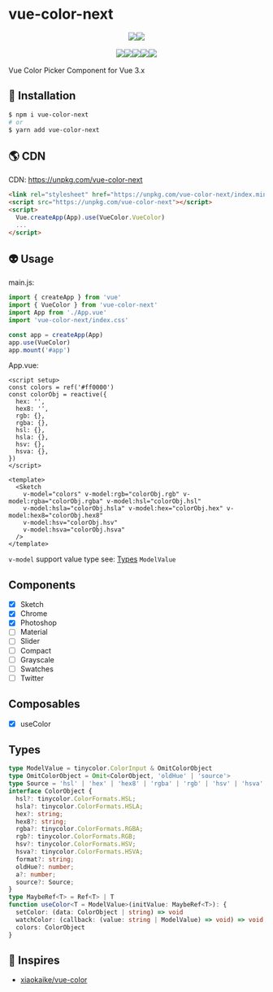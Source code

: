 # vue-color-next

<div style="display:flex;width:100%;justify-content:center;">
<img src="https://img.shields.io/npm/v/vue-color-next?color=a1b858&label=version"/>
<img src="https://img.shields.io/npm/dw/vue-color-next" />
</div>
<br />
<div style="display:flex;width:100%;justify-content:center;">
<img src="https://img.shields.io/bundlephobia/min/vue-color-next" />
<img src="https://img.shields.io/github/repo-size/murongg/vue-color-next" />
<img src="https://img.shields.io/npm/l/vue-color-next" />
<img src="https://img.shields.io/github/issues/murongg/vue-color-next" />
<img src="https://img.shields.io/github/issues-pr/murongg/vue-color-next" />
</div>

<br />
Vue Color Picker Component for Vue 3.x
<br />

## 📎 Installation
```sh
$ npm i vue-color-next
# or
$ yarn add vue-color-next
```

## 🌎 CDN

CDN:  https://unpkg.com/vue-color-next
```html
<link rel="stylesheet" href="https://unpkg.com/vue-color-next/index.min.css">
<script src="https://unpkg.com/vue-color-next"></script>
<script>
  Vue.createApp(App).use(VueColor.VueColor)
  ...
</script>
```

## 👽 Usage

main.js:

```js
import { createApp } from 'vue'
import { VueColor } from 'vue-color-next'
import App from './App.vue'
import 'vue-color-next/index.css'

const app = createApp(App)
app.use(VueColor)
app.mount('#app')
```
App.vue:
```vue
<script setup>
const colors = ref('#ff0000')
const colorObj = reactive({
  hex: '',
  hex8: '',
  rgb: {},
  rgba: {},
  hsl: {},
  hsla: {},
  hsv: {},
  hsva: {},
})
</script>

<template>
  <Sketch
    v-model="colors" v-model:rgb="colorObj.rgb" v-model:rgba="colorObj.rgba" v-model:hsl="colorObj.hsl"
    v-model:hsla="colorObj.hsla" v-model:hex="colorObj.hex" v-model:hex8="colorObj.hex8"
    v-model:hsv="colorObj.hsv"
    v-model:hsva="colorObj.hsva"
  />
</template>
```

`v-model` support value type see: [Types](#Types) `ModelValue`

## Components
- [x] Sketch
- [x] Chrome
- [x] Photoshop
- [ ] Material
- [ ] Slider
- [ ] Compact
- [ ] Grayscale
- [ ] Swatches
- [ ] Twitter

## Composables
- [x] useColor

## Types
```ts
type ModelValue = tinycolor.ColorInput & OmitColorObject
type OmitColorObject = Omit<ColorObject, 'oldHue' | 'source'>
type Source = 'hsl' | 'hex' | 'hex8' | 'rgba' | 'rgb' | 'hsv' | 'hsva'
interface ColorObject {
  hsl?: tinycolor.ColorFormats.HSL;
  hsla?: tinycolor.ColorFormats.HSLA;
  hex?: string;
  hex8?: string;
  rgba?: tinycolor.ColorFormats.RGBA;
  rgb?: tinycolor.ColorFormats.RGB;
  hsv?: tinycolor.ColorFormats.HSV;
  hsva?: tinycolor.ColorFormats.HSVA;
  format?: string;
  oldHue?: number;
  a?: number;
  source?: Source;
}
type MaybeRef<T> = Ref<T> | T
function useColor<T = ModelValue>(initValue: MaybeRef<T>): {
  setColor: (data: ColorObject | string) => void
  watchColor: (callback: (value: string | ModelValue) => void) => void
  colors: ColorObject
}
```

## 🌸 Inspires

- [xiaokaike/vue-color](https://github.com/xiaokaike/vue-color)
